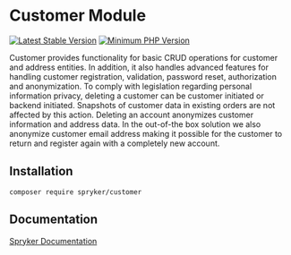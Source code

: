 # Customer Module
[![Latest Stable Version](https://poser.pugx.org/spryker/customer/v/stable.svg)](https://packagist.org/packages/spryker/customer)
[![Minimum PHP Version](https://img.shields.io/badge/php-%3E%3D%208.2-8892BF.svg)](https://php.net/)

Customer provides functionality for basic CRUD operations for customer and address entities. In addition, it also handles advanced features for handling customer registration, validation, password reset, authorization and anonymization. To comply with legislation regarding personal information privacy, deleting a customer can be customer initiated or backend initiated. Snapshots of customer data in existing orders are not affected by this action. Deleting an account anonymizes customer information and address data. In the out-of-the box solution we also anonymize customer email address making it possible for the customer to return and register again with a completely new account.

## Installation

```
composer require spryker/customer
```

## Documentation

[Spryker Documentation](https://docs.spryker.com)
